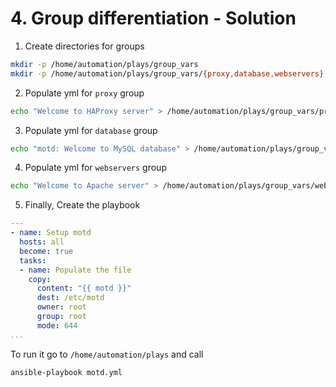 # 4. Group differentiation - Solution

1. Create directories for groups
```bash
mkdir -p /home/automation/plays/group_vars
mkdir -p /home/automation/plays/group_vars/{proxy,database,webservers}
```

2. Populate yml for `proxy` group
```bash
echo "Welcome to HAProxy server" > /home/automation/plays/group_vars/proxy/motd.yml
```

3. Populate yml for `database` group
```bash
echo "motd: Welcome to MySQL database" > /home/automation/plays/group_vars/database/motd.yml
```

4. Populate yml for `webservers` group
```bash
echo "Welcome to Apache server" > /home/automation/plays/group_vars/webservers/motd.yml
```

5. Finally, Create the playbook
```yml
---
- name: Setup motd
  hosts: all
  become: true
  tasks:
  - name: Populate the file
    copy:
      content: "{{ motd }}"
      dest: /etc/motd
      owner: root
      group: root
      mode: 644
...
```
To run it go to `/home/automation/plays` and call 
```bash
ansible-playbook motd.yml
```